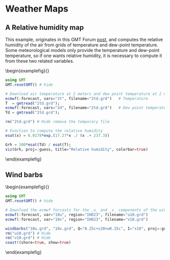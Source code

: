 # Weather Maps


## A Relative humidity map

This example, originates in this GMT Forum [post](https://forum.generic-mapping-tools.org/t/examples-showing-the-usage-of-grdmath/5977),
and computes the relative humidity of the air from grids of temperature and dew-point temperature.
Some meteorological models only provide the temperature and dew-point temperature, so if one wants
relative humidity, it is necessary to compute it from these two related variables.

\begin{examplefig}{}
```julia
using GMT
GMT.resetGMT() # hide

# Download air temperature at 2 meters and dew point temperature at 2 meters
ecmwf(:forecast, vars="2t", filename="2td.grd")   # Temperature
T  = gmtread("2td.grd");
ecmwf(:forecast, vars="2d", filename="2td.grd")   # Dew point temperature
Td = gmtread("2td.grd");

rm("2td.grd") # Hide remove the temporary file

# Function to compute the relative humidity
esat(x) = 6.0178*exp.(17.27*x ./ (x .+ 237.3))

Grh = 100*esat(Td) / esat(T);
viz(Grh, proj=:guess, title="Relative humidity", colorbar=true)
```
\end{examplefig}

##  Wind barbs

\begin{examplefig}{}
```julia
using GMT
GMT.resetGMT() # hide

# Download the ecmwf forcasts for the _u_ and _v_ components of the wind at 10 meters above the surface
ecmwf(:forecast, var="10u", region="IHO23", filename="u10.grd")
ecmwf(:forecast, var="10v", region="IHO23", filename="v10.grd")

windbarbs("10u.grd", "10v.grd", Q="0.25c+s20+w0.15c", I="x10", proj=:guess)
rm("u10.grd") # Hide
rm("v10.grd") # Hide
coast!(shore=true, show=true)
```
\end{examplefig}
